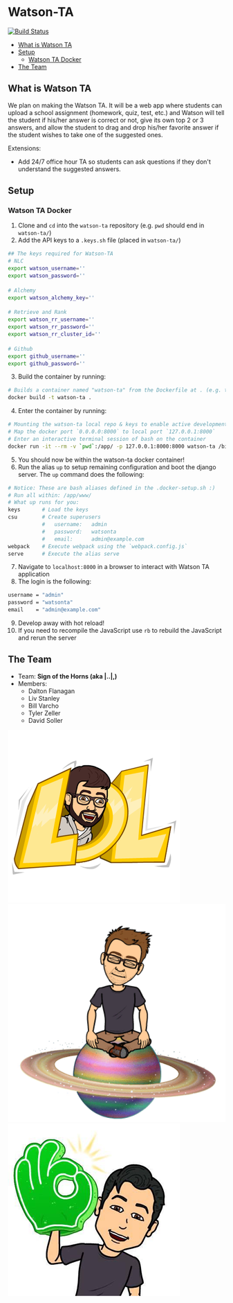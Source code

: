# Watson-TA
[![Build Status](https://travis-ci.org/signofthehorns/watson-ta.svg?branch=master)](https://travis-ci.org/signofthehorns/watson-ta)

<!-- TOC depthFrom:2 -->

- [What is Watson TA](#what-is-watson-ta)
- [Setup](#setup)
    - [Watson TA Docker](#watson-ta-docker)
- [The Team](#the-team)

<!-- /TOC -->

## What is Watson TA

We plan on making the Watson TA. It will be a web app where students can upload a school assignment (homework, quiz, test, etc.) and Watson will tell the student if his/her answer is correct or not, give its own top 2 or 3 answers, and allow the student to drag and drop his/her favorite answer if the student wishes to take one of the suggested ones.

Extensions:
- Add 24/7 office hour TA so students can ask questions if they don't understand the suggested answers.

## Setup

### Watson TA Docker

1. Clone and `cd` into the `watson-ta` repository (e.g. `pwd` should end in `watson-ta/`)
2. Add the API keys to a `.keys.sh` file (placed in `watson-ta/`)

```BASH
## The keys required for Watson-TA
# NLC
export watson_username=''
export watson_password=''

# Alchemy
export watson_alchemy_key=''

# Retrieve and Rank
export watson_rr_username=''
export watson_rr_password=''
export watson_rr_cluster_id=''

# Github
export github_username=''
export github_password=''
```

3. Build the container by running:

```BASH
# Builds a container named "watson-ta" from the Dockerfile at . (e.g. the current directory)
docker build -t watson-ta .
```

4. Enter the container by running:

```BASH
# Mounting the watson-ta local repo & keys to enable active development
# Map the docker port `0.0.0.0:8000` to local port `127.0.0.1:8000`
# Enter an interactive terminal session of bash on the container
docker run -it --rm -v `pwd`:/app/ -p 127.0.0.1:8000:8000 watson-ta /bin/bash
```

5. You should now be within the watson-ta docker container!
6. Run the alias `up` to setup remaining configuration and boot the django server. The `up` command does the following:

```BASH
# Notice: These are bash aliases defined in the .docker-setup.sh :)
# Run all within: /app/www/
# What up runs for you:
keys       # Load the keys
csu        # Create superusers
           #   username:   admin
           #   password:   watsonta
           #   email:      admin@example.com
webpack    # Execute webpack using the `webpack.config.js`
serve      # Execute the alias serve
```

7. Navigate to `localhost:8000` in a browser to interact with Watson TA application
8. The login is the following:

```BASH
username = "admin"
password = "watsonta"
email    = "admin@example.com"
```

9. Develop away with hot reload!
10. If you need to recompile the JavaScript use `rb` to rebuild the JavaScript and rerun the server

## The Team

- Team: **Sign of the Horns (aka |..|,)**
- Members:
  - Dalton Flanagan
  - Liv Stanley
  - Bill Varcho
  - Tyler Zeller
  - David Soller

![Tyler...](images/bitmoji-lol.png)
![Bill](images/bill.png)
![Dalton](images/dalton.jpg)
